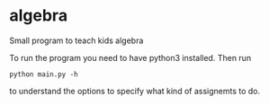 # algebra
Small program to teach kids algebra

To run the program you need to have python3 installed.
Then run
```
python main.py -h
```

to understand the options to specify what kind of assignemts to do.
